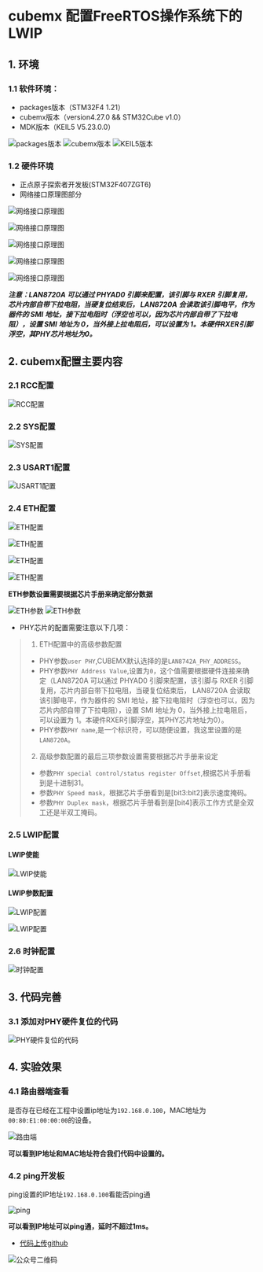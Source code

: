 # cubemx 配置FreeRTOS操作系统下的LWIP
## 1. 环境
### 1.1 软件环境：
- packages版本（STM32F4 1.21）
- cubemx版本（version4.27.0 && STM32Cube v1.0）
- MDK版本（KEIL5 V5.23.0.0）

![packages版本](https://github.com/sangeren1002/Notes/blob/master/cubemx/image/I2C/packages.png?raw=true)
![cubemx版本](https://github.com/sangeren1002/Notes/blob/master/cubemx/image/I2C/cubemx_ver.png?raw=true)
![KEIL5版本](https://github.com/sangeren1002/Notes/blob/master/cubemx/image/I2C/MDK%E7%89%88%E6%9C%AC.png?raw=true)
### 1.2 硬件环境
-  正点原子探索者开发板(STM32F407ZGT6)
- 网络接口原理图部分

![网络接口原理图](https://github.com/sangeren1002/Notes/blob/master/cubemx/image/LWIP/cubemx_lwip_hardware1.png?raw=true)

![网络接口原理图](https://github.com/sangeren1002/Notes/blob/master/cubemx/image/LWIP/cubemx_lwip_hardware2.png?raw=true)

![网络接口原理图](https://github.com/sangeren1002/Notes/blob/master/cubemx/image/LWIP/cubemx_lwip_hardware3.png?raw=true)

![网络接口原理图](https://github.com/sangeren1002/Notes/blob/master/cubemx/image/LWIP/cubemx_lwip_hardware4.png?raw=true)

![网络接口原理图](https://github.com/sangeren1002/Notes/blob/master/cubemx/image/LWIP/cubemx_lwip_hardware5.png?raw=true)

***注意：LAN8720A 可以通过 PHYAD0 引脚来配置，该引脚与 RXER 引脚复用，芯片内部自带下拉电阻，当硬复位结束后， LAN8720A 会读取该引脚电平，作为器件的 SMI 地址，接下拉电阻时（浮空也可以，因为芯片内部自带了下拉电阻），设置 SMI 地址为 0，当外接上拉电阻后，可以设置为 1。本硬件RXER引脚浮空，其PHY芯片地址为0。***
## 2. cubemx配置主要内容
### 2.1 RCC配置
![RCC配置](https://github.com/sangeren1002/Notes/blob/master/FreeRTOS/image/FreeRTOSlwip_RCC.png?raw=true)
### 2.2 SYS配置
![SYS配置](https://github.com/sangeren1002/Notes/blob/master/cubemx/image/LWIP/cubemx_lwip_sys.png?raw=true)
### 2.3 USART1配置
![USART1配置](https://github.com/sangeren1002/Notes/blob/master/cubemx/image/LWIP/cubemx_lwip_usart1.png?raw=true)
### 2.4 ETH配置
![ETH配置](https://github.com/sangeren1002/Notes/blob/master/cubemx/image/LWIP/cubemx_lwip_eth.png?raw=true)

![ETH配置](https://github.com/sangeren1002/Notes/blob/master/FreeRTOS/image/FreeRTOSlwip_ETH.png?raw=true)

![ETH配置](https://github.com/sangeren1002/Notes/blob/master/cubemx/image/LWIP/cubemx_lwip_eth_config_2.png?raw=true)

![ETH配置](https://github.com/sangeren1002/Notes/blob/master/FreeRTOS/image/FreeRTOSlwip_ETH2.png?raw=true)

**ETH参数设置需要根据芯片手册来确定部分数据**

![ETH参数](https://github.com/sangeren1002/Notes/blob/master/cubemx/image/LWIP/cubemx_lwip_hardware6.png?raw=true)
![ETH参数](https://github.com/sangeren1002/Notes/blob/master/cubemx/image/LWIP/cubemx_lwip_hardware7.png?raw=true)
- PHY芯片的配置需要注意以下几项：
> 1. ETH配置中的高级参数配置
>   - PHY参数`user PHY`,CUBEMX默认选择的是`LAN8742A_PHY_ADDRESS`。
>   - PHY参数`PHY Address Value`,设置为`0`，这个值需要根据硬件连接来确定（LAN8720A 可以通过 PHYAD0 引脚来配置，该引脚与 RXER 引脚复用，芯片内部自带下拉电阻，当硬复位结束后， LAN8720A 会读取该引脚电平，作为器件的 SMI 地址，接下拉电阻时（浮空也可以，因为芯片内部自带了下拉电阻），设置 SMI 地址为 0，当外接上拉电阻后，可以设置为 1。本硬件RXER引脚浮空，其PHY芯片地址为0）。
>   - PHY参数`PHY name`,是一个标识符，可以随便设置，我这里设置的是`LAN8720A`。
> 2. 高级参数配置的最后三项参数设置需要根据芯片手册来设定
>   - 参数`PHY special control/status register Offset`,根据芯片手册看到是十进制31。
>   - 参数`PHY Speed mask`，根据芯片手册看到是[bit3:bit2]表示速度掩码。
>   - 参数`PHY Duplex mask`，根据芯片手册看到是[bit4]表示工作方式是全双工还是半双工掩码。

### 2.5 LWIP配置
#### LWIP使能
![LWIP使能](https://github.com/sangeren1002/Notes/blob/master/cubemx/image/LWIP/cubemx_lwip_lwip.png?raw=true)
#### LWIP参数配置
![LWIP配置](https://github.com/sangeren1002/Notes/blob/master/FreeRTOS/image/FreeRTOSlwip_lwip1.png?raw=true)

![LWIP配置](https://github.com/sangeren1002/Notes/blob/master/FreeRTOS/image/FreeRTOSlwip_lwip2.png?raw=true)
### 2.6 时钟配置
![时钟配置](https://github.com/sangeren1002/Notes/blob/master/cubemx/image/LWIP/cubemx_lwip_clock.png?raw=true)
## 3. 代码完善
### 3.1 添加对PHY硬件复位的代码
![PHY硬件复位的代码](https://github.com/sangeren1002/Notes/blob/master/FreeRTOS/image/FreeRTOSlwip_code1.png?raw=true)

## 4. 实验效果
### 4.1 路由器端查看
是否存在已经在工程中设置ip地址为`192.168.0.100`，MAC地址为`00:80:E1:00:00:00`的设备。

![路由端](https://github.com/sangeren1002/Notes/blob/master/FreeRTOS/image/FreeRTOSlwip_tplink1.png?raw=true)

**可以看到IP地址和MAC地址符合我们代码中设置的。**
### 4.2 ping开发板
ping设置的IP地址`192.168.0.100`看能否ping通

![ping](https://github.com/sangeren1002/Notes/blob/master/FreeRTOS/image/FreeRTOSlwip_ping.png?raw=true)

**可以看到IP地址可以ping通，延时不超过1ms。**

- [代码上传github](https://github.com/sangeren1002/Notes/blob/master/FreeRTOS/code/LWIP_FreeRTOS.zip)


 ![公众号二维码](https://github.com/sangeren1002/Notes/blob/master/cubemx/image/I2C/gzh_ewm.jpg?raw=true)

